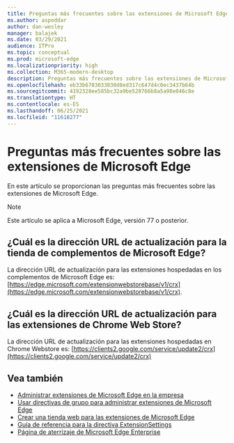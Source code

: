```yaml
---
title: Preguntas más frecuentes sobre las extensiones de Microsoft Edge
ms.author: aspoddar
author: dan-wesley
manager: balajek
ms.date: 03/29/2021
audience: ITPro
ms.topic: conceptual
ms.prod: microsoft-edge
ms.localizationpriority: high
ms.collection: M365-modern-desktop
description: Preguntas más frecuentes sobre las extensiones de Microsoft Edge
ms.openlocfilehash: eb33b6783033830d8ed317c647d4c0ec3437b64b
ms.sourcegitcommit: 4192328ee585bc32a9be528766b8a5a98e046c8e
ms.translationtype: HT
ms.contentlocale: es-ES
ms.lasthandoff: 06/25/2021
ms.locfileid: "11618277"
---
```

# <a name="faq-for-microsoft-edge-extensions"></a>Preguntas más frecuentes sobre las extensiones de Microsoft Edge

En este artículo se proporcionan las preguntas más frecuentes sobre las extensiones de Microsoft Edge.

> [!NOTE]
> Este artículo se aplica a Microsoft Edge, versión 77 o posterior.

## <a name="what-is-the-update-url-for-the-microsoft-edge-add-ons-store"></a>¿Cuál es la dirección URL de actualización para la tienda de complementos de Microsoft Edge?

La dirección URL de actualización para las extensiones hospedadas en los complementos de Microsoft Edge es: [https://edge.microsoft.com/extensionwebstorebase/v1/crx](https://edge.microsoft.com/extensionwebstorebase/v1/crx).

## <a name="what-is-the-update-url-for-chrome-web-store-extensions"></a>¿Cuál es la dirección URL de actualización para las extensiones de Chrome Web Store?

La dirección URL de actualización para las extensiones hospedadas en Chrome Webstore es: [https://clients2.google.com/service/update2/crx](https://clients2.google.com/service/update2/crx)

## <a name="see-also"></a>Vea también

- [Administrar extensiones de Microsoft Edge en la empresa](microsoft-edge-manage-extensions.md)
- [Usar directivas de grupo para administrar extensiones de Microsoft Edge](microsoft-edge-manage-extensions-policies.md)
- [Crear una tienda web para las extensiones de Microsoft Edge](microsoft-edge-manage-extensions-webstore.md)
- [Guía de referencia para la directiva ExtensionSettings](microsoft-edge-manage-extensions-ref-guide.md)
- [Página de aterrizaje de Microsoft Edge Enterprise](https://aka.ms/EdgeEnterprise)
